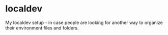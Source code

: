 # localdev
My localdev setup - in case people are looking for another way to organize their environment files and folders.
